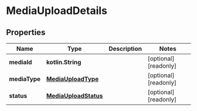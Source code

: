 
# MediaUploadDetails

## Properties
| Name | Type | Description | Notes |
| ------------ | ------------- | ------------- | ------------- |
| **mediaId** | **kotlin.String** |  |  [optional] [readonly] |
| **mediaType** | [**MediaUploadType**](MediaUploadType.md) |  |  [optional] [readonly] |
| **status** | [**MediaUploadStatus**](MediaUploadStatus.md) |  |  [optional] [readonly] |



